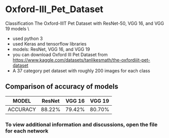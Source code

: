 # Oxford-III_Pet_Dataset
Classification The Oxford-IIIT Pet Dataset with ResNet-50, VGG 16, and VGG 19 models
\
 - used python 3
 - used Keras and tensorflow libraries
 - models: ResNet, VGG 16, and VGG 19
 - you can download Oxford III Pet Dataset from https://www.kaggle.com/datasets/tanlikesmath/the-oxfordiiit-pet-dataset
 - A 37 category pet dataset with roughly 200 images for each class


## Comparison of accuracy of models

|MODEL|ResNet|VGG 16|VGG 19|
|:---:|:---:|:---:|:---:|
|ACCURACY| 88.22%| 79.42%| 80.70%|


### To view additional information and discussions, open the file for each network


